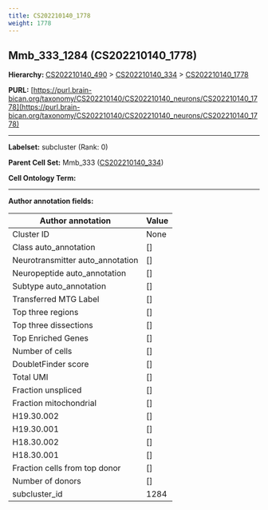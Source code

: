 ```yaml
---
title: CS202210140_1778
weight: 1778
---
```

## Mmb_333_1284 (CS202210140_1778)
<b>Hierarchy: </b>
[CS202210140_490](../CS202210140_490) >
[CS202210140_334](../CS202210140_334) >
[CS202210140_1778](../CS202210140_1778)

**PURL:** [https://purl.brain-bican.org/taxonomy/CS202210140/CS202210140_neurons/CS202210140_1778](https://purl.brain-bican.org/taxonomy/CS202210140/CS202210140_neurons/CS202210140_1778)

---


**Labelset:** subcluster (Rank: 0)

**Parent Cell Set:** Mmb_333 ([CS202210140_334](../CS202210140_334))



**Cell Ontology Term:** 

[MARKER GENES.]: #


---

[TRANSFERRED ANNOTATIONS.]: #


[AUTHOR ANNOTATION FIELDS.]: #


**Author annotation fields:**

| Author annotation | Value |
|-------------------|-------|
|Cluster ID|None|
|Class auto_annotation|[]|
|Neurotransmitter auto_annotation|[]|
|Neuropeptide auto_annotation|[]|
|Subtype auto_annotation|[]|
|Transferred MTG Label|[]|
|Top three regions|[]|
|Top three dissections|[]|
|Top Enriched Genes|[]|
|Number of cells|[]|
|DoubletFinder score|[]|
|Total UMI|[]|
|Fraction unspliced|[]|
|Fraction mitochondrial|[]|
|H19.30.002|[]|
|H19.30.001|[]|
|H18.30.002|[]|
|H18.30.001|[]|
|Fraction cells from top donor|[]|
|Number of donors|[]|
|subcluster_id|1284|
